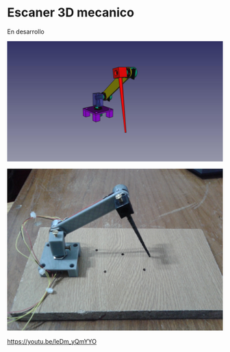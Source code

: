 Escaner 3D mecanico 
===================

En desarrollo

![Modelo](modelo.jpg)

![Foto](foto.jpg)

https://youtu.be/leDm_yQmYYO

